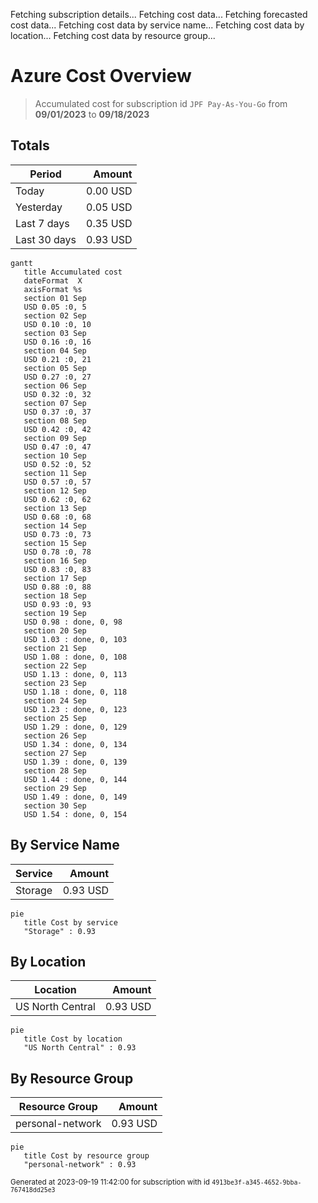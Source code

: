 Fetching subscription details...
Fetching cost data...
Fetching forecasted cost data...
Fetching cost data by service name...
Fetching cost data by location...
Fetching cost data by resource group...
# Azure Cost Overview

> Accumulated cost for subscription id `JPF Pay-As-You-Go` from **09/01/2023** to **09/18/2023**

## Totals

|Period|Amount|
|---|---:|
|Today|0.00 USD|
|Yesterday|0.05 USD|
|Last 7 days|0.35 USD|
|Last 30 days|0.93 USD|

```mermaid
gantt
   title Accumulated cost
   dateFormat  X
   axisFormat %s
   section 01 Sep
   USD 0.05 :0, 5
   section 02 Sep
   USD 0.10 :0, 10
   section 03 Sep
   USD 0.16 :0, 16
   section 04 Sep
   USD 0.21 :0, 21
   section 05 Sep
   USD 0.27 :0, 27
   section 06 Sep
   USD 0.32 :0, 32
   section 07 Sep
   USD 0.37 :0, 37
   section 08 Sep
   USD 0.42 :0, 42
   section 09 Sep
   USD 0.47 :0, 47
   section 10 Sep
   USD 0.52 :0, 52
   section 11 Sep
   USD 0.57 :0, 57
   section 12 Sep
   USD 0.62 :0, 62
   section 13 Sep
   USD 0.68 :0, 68
   section 14 Sep
   USD 0.73 :0, 73
   section 15 Sep
   USD 0.78 :0, 78
   section 16 Sep
   USD 0.83 :0, 83
   section 17 Sep
   USD 0.88 :0, 88
   section 18 Sep
   USD 0.93 :0, 93
   section 19 Sep
   USD 0.98 : done, 0, 98
   section 20 Sep
   USD 1.03 : done, 0, 103
   section 21 Sep
   USD 1.08 : done, 0, 108
   section 22 Sep
   USD 1.13 : done, 0, 113
   section 23 Sep
   USD 1.18 : done, 0, 118
   section 24 Sep
   USD 1.23 : done, 0, 123
   section 25 Sep
   USD 1.29 : done, 0, 129
   section 26 Sep
   USD 1.34 : done, 0, 134
   section 27 Sep
   USD 1.39 : done, 0, 139
   section 28 Sep
   USD 1.44 : done, 0, 144
   section 29 Sep
   USD 1.49 : done, 0, 149
   section 30 Sep
   USD 1.54 : done, 0, 154
```

## By Service Name

|Service|Amount|
|---|---:|
|Storage|0.93 USD|

```mermaid
pie
   title Cost by service
   "Storage" : 0.93
```

## By Location

|Location|Amount|
|---|---:|
|US North Central|0.93 USD|

```mermaid
pie
   title Cost by location
   "US North Central" : 0.93
```

## By Resource Group

|Resource Group|Amount|
|---|---:|
|personal-network|0.93 USD|

```mermaid
pie
   title Cost by resource group
   "personal-network" : 0.93
```

<sup>Generated at 2023-09-19 11:42:00 for subscription with id `4913be3f-a345-4652-9bba-767418dd25e3`</sup>
